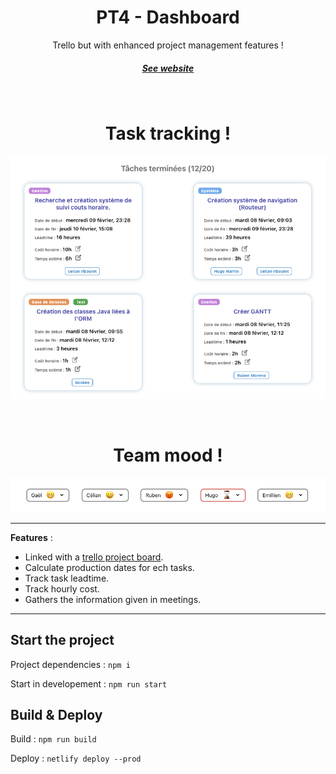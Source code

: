 <h1 align="center">PT4 - Dashboard</h1>

<p align="center">
Trello but with enhanced project management features !
</p>

<h5 align="center">
  <a href="https://pt4-dashboard.netlify.app/">See website</a>
</h5>

<br />
<h1 align="center">Task tracking !</h1>

<p align="center">
<img src="./assets/tasks.png" />
</p>

<br />
<h1 align="center">Team mood !</h1>

<p align="center">
<img src="./assets/moods.png" />
</p>

***

**Features** :
- Linked with a [trello project board](https://trello.com/b/Osys3HjD/pt4).
- Calculate production dates for ech tasks.
- Track task leadtime.
- Track hourly cost.
- Gathers the information given in meetings.


***

## Start the project

Project dependencies : `npm i`

Start in developement : `npm run start`

## Build & Deploy

Build : `npm run build`

Deploy : `netlify deploy --prod`

